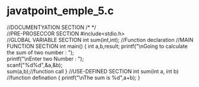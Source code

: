 # javatpoint_emple_5.c
//DOCUMENTYATION SECTION /*
*/  
//PRE-PROSECCOR SECTION
#include&lt;stdio.h>  
//GLOBAL VARIABLE SECTION int sum(int,int);
//Function declaration
//MAIN FUNCTION SECTION  int main() {     int a,b,result;      printf("\nGoing to calculate the sum of two number : ");    
printf("\nEnter two Number : ");  
scanf("%d%d",&amp;a,&amp;b);    
sum(a,b);//function call      } 
//USE-DEFINED SECTION int sum(int a, int b)
//function defination {     printf("\nThe sum is %d",a+b); }

